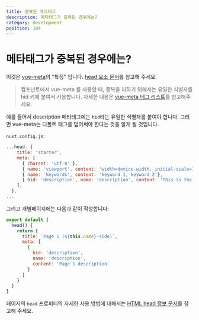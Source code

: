 ```yaml
---
title: 중복된 메타태그
description: 메타태그가 중복된 경우에는?
category: development
position: 104
---
```


# 메타태그가 중복된 경우에는?

이것은 [vue-meta](https://github.com/nuxt/vue-meta)의 "특징" 입니다. [head 요소 문서](/docs/2.x/concepts/views#html-head)를 참고해 주세요.

> 컴포넌트에서 vue-meta 를 사용할 때, 중복을 피하기 위해서는 유일한 식별자를 hid 키에 붙여서 사용합니다. 자세한 내용은 [vue-meta 테그 리스트](https://vue-meta.nuxtjs.org/api/#tagidkeyname)를 참고해주세요.

예를 들어서 description 메타태그에는 `hid`라는 유일한 식별자를 붙여야 합니다. 그러면 vue-meta는 디폴트 태그를 덮어써야 한다는 것을 알게 될 것입니다.

`nuxt.config.js`:

```js
...head: {
    title: 'starter',
    meta: [
      { charset: 'utf-8' },
      { name: 'viewport', content: 'width=device-width, initial-scale=1' },
      { name: 'keywords', content: 'keyword 1, keyword 2'},
      { hid: 'description', name: 'description', content: 'This is the generic description.'}
    ],
  },
...
```

그리고 개별페이지에는 다음과 같이 작성합니다:

```js
export default {
  head() {
    return {
      title: `Page 1 (${this.name}-side)`,
      meta: [
        {
          hid: 'description',
          name: 'description',
          content: 'Page 1 description'
        }
      ]
    }
  }
}
```

페이지의 `head` 프로퍼티의 자세한 사용 방법에 대해서는 [HTML head 정보 문서](/docs/2.x/concepts/views#html-head)를 참고해 주세요.
